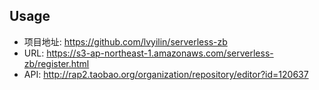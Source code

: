## Usage
+ 项目地址: https://github.com/lvyilin/serverless-zb
+ URL: https://s3-ap-northeast-1.amazonaws.com/serverless-zb/register.html
+ API: http://rap2.taobao.org/organization/repository/editor?id=120637